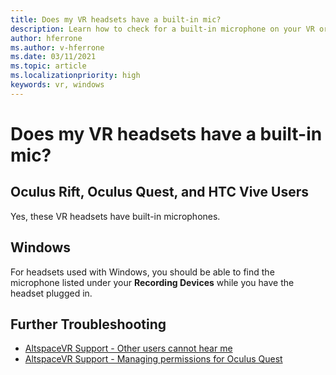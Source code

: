 ```yaml
---
title: Does my VR headsets have a built-in mic?
description: Learn how to check for a built-in microphone on your VR or Windows Mixed Reality headset.
author: hferrone
ms.author: v-hferrone
ms.date: 03/11/2021
ms.topic: article
ms.localizationpriority: high
keywords: vr, windows
---
```


# Does my VR headsets have a built-in mic?

## Oculus Rift, Oculus Quest, and HTC Vive Users

Yes, these VR headsets have built-in microphones.

## Windows

For headsets used with Windows, you should be able to find the microphone listed under your **Recording Devices** while you have the headset plugged in.

## Further Troubleshooting

* [AltspaceVR Support - Other users cannot hear me](other-users-cant-hear-me.md)
* [AltspaceVR Support - Managing permissions for Oculus Quest](../getting-started/oculus-controls.md#managing-permissions)
